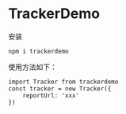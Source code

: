 # TrackerDemo

安装

```
npm i trackerdemo
```

使用方法如下：

```
import Tracker from trackerdemo
const tracker = new Tracker({
    reportUrl: 'xxx'
})

```

